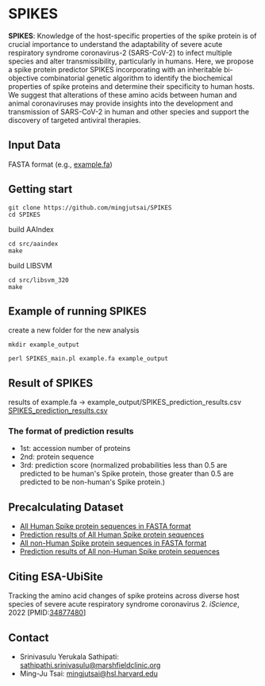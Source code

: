 # SPIKES

**SPIKES**: Knowledge of the host-specific properties of the spike protein is of crucial importance to understand the adaptability of severe acute respiratory syndrome coronavirus-2 (SARS-CoV-2) to infect multiple species and alter transmissibility, particularly in humans. Here, we propose a spike protein predictor SPIKES incorporating with an inheritable bi-objective combinatorial genetic algorithm to identify the biochemical properties of spike proteins and determine their specificity to human hosts. We suggest that alterations of these amino acids between human and animal coronaviruses may provide insights into the development and transmission of SARS-CoV-2 in human and other species and support the discovery of targeted antiviral therapies.

## Input Data

FASTA format (e.g., [example.fa](example.fa))

## Getting start

```shell
git clone https://github.com/mingjutsai/SPIKES
cd SPIKES
```

build AAIndex

```shell
cd src/aaindex
make
```

build LIBSVM

```shell
cd src/libsvm_320
make
```

## Example of running SPIKES

create a new folder for the new analysis

```shell
mkdir example_output
```

```shell
perl SPIKES_main.pl example.fa example_output
```

## Result of SPIKES

results of example.fa -> example_output/SPIKES_prediction_results.csv
[SPIKES_prediction_results.csv](https://mingjutsai.github.io/SPIKES/example_output/SPIKES_prediction_results.csv)
### The format of prediction results

- 1st: accession number of proteins
- 2nd: protein sequence
- 3rd: prediction score (normalized probabilities less than 0.5 are predicted to be human's Spike protein, those greater than 0.5 are predicted to be non-human's Spike protein.)

## Precalculating Dataset

- [All Human Spike protein sequences in FASTA format](dataset/Human.fasta)
- [Prediction results of All Human Spike protein sequences](dataset/Human_SPIKES_prediction_results.csv)
- [All non-Human Spike protein sequences in FASTA format](dataset/nHuman.fasta)
- [Prediction results of All non-Human Spike protein sequences](dataset/nHuman_SPIKES_prediction_results.csv)

## Citing ESA-UbiSite

Tracking the amino acid changes of spike proteins across diverse host species of severe acute respiratory syndrome coronavirus 2. _iScience_, 2022 [PMID:[34877480](https://www.ncbi.nlm.nih.gov/pubmed/34877480)]

## Contact

- Srinivasulu Yerukala Sathipati: sathipathi.srinivasulu@marshfieldclinic.org
- Ming-Ju Tsai: mingjutsai@hsl.harvard.edu
